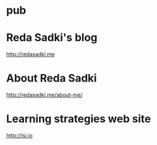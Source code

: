 pub
===

# Reda Sadki's blog
http://redasadki.me

# About Reda Sadki
http://redasadki.me/about-me/

# Learning strategies web site
http://lsi.io

